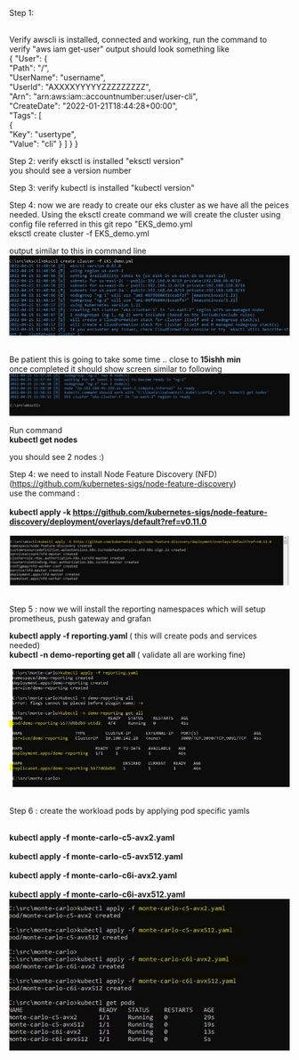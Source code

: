 Step 1: <br /> <br />

Verify awscli is installed, connected and working, run the command to verify "aws iam get-user"  output should look something like <br />
{
    "User": {<br />
        "Path": "/",<br />
        "UserName": "username",<br />
        "UserId": "AXXXXYYYYYZZZZZZZZZ",<br />
        "Arn": "arn:aws:iam::accountnumber:user/user-cli",<br />
        "CreateDate": "2022-01-21T18:44:28+00:00",<br />
        "Tags": [<br />
            {<br />
                "Key": "usertype",<br />
                "Value": "cli"
            }
                  ]
             }
        }
<br />

Step 2: verify eksctl is installed "eksctl version" <br /> you should see a version number
<br />

Step 3: verify kubectl is installed "kubectl version" <br />

Step 4: now we are ready to create  our eks cluster as we have all the peices needed. Using the eksctl create command we will create the cluster using config file referred in this git repo  "EKS_demo.yml <br />
eksctl create cluster -f EKS_demo.yml <br />

output similar to this in command line
<img src="/images/1_eksctl_create.JPG" alt="eksctl create cluster" title="eksctl create cluster"> <br />
<br />

Be patient this is going to take some time .. close to <b>15ishh min</b> <br />
once completed it should show screen similar to following <br />
<img src="/images/2-eksctl_create_done.JPG" alt="eksctl create cluster done " title="eksctl create cluster done"> <br />

Run command <br />
<b>kubectl get nodes </b><br />

 you should see 2 nodes :) 

Step 4: we need to install Node Feature Discovery (NFD) (https://github.com/kubernetes-sigs/node-feature-discovery) <br />
use the command : <br /><br />
<b>kubectl apply -k https://github.com/kubernetes-sigs/node-feature-discovery/deployment/overlays/default?ref=v0.11.0 </b> <br />
<br />
<img src="/images/3_nfd_install.JPG" alt="kubectl NFD install" title="kubectl NFD install"> <br />
<br />

Step 5 : now we will install the reporting namespaces which will setup prometheus, push gateway and grafan <br />

<b>kubectl apply -f reporting.yaml </b>  ( this will create pods and services needed)  <br />
<b>kubectl -n demo-reporting get all </b>  ( validate all are working fine)  <br />
<br />
<img src="/images/4_reporting_isntall.JPG" alt="kubectl reporting install" title="kubectl reporting install"> <br />
<br />


Step 6 : create the workload pods by applying pod specific yamls <br /><br />

<b>kubectl apply -f monte-carlo-c5-avx2.yaml </b> <br /><br />
<b>kubectl apply -f monte-carlo-c5-avx512.yaml </b><br /><br />
<b>kubectl apply -f monte-carlo-c6i-avx2.yaml </b><br /><br />
<b>kubectl apply -f monte-carlo-c6i-avx512.yaml </b><br />
<img src="/images/5_workloadpods.JPG" alt="kubectl pod workload" title="kubectl pod workload"> <br />
<br />





